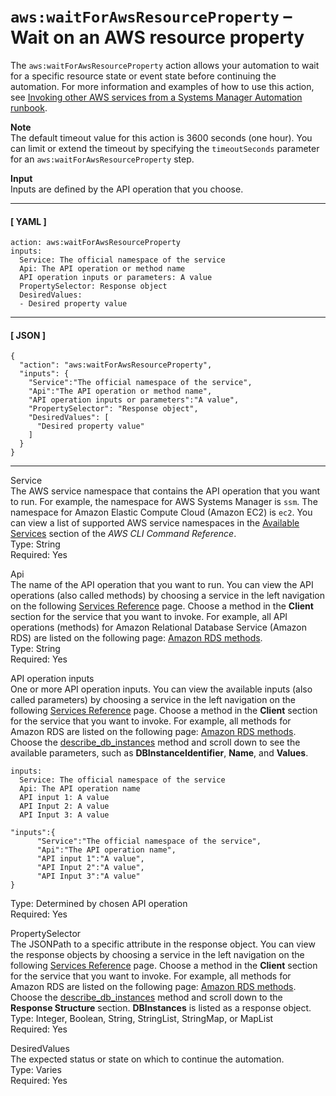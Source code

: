 # `aws:waitForAwsResourceProperty` – Wait on an AWS resource property<a name="automation-action-waitForAwsResourceProperty"></a>

The `aws:waitForAwsResourceProperty` action allows your automation to wait for a specific resource state or event state before continuing the automation\. For more information and examples of how to use this action, see [Invoking other AWS services from a Systems Manager Automation runbook](automation-aws-apis-calling.md)\.

**Note**  
The default timeout value for this action is 3600 seconds \(one hour\)\. You can limit or extend the timeout by specifying the `timeoutSeconds` parameter for an `aws:waitForAwsResourceProperty` step\.

**Input**  
Inputs are defined by the API operation that you choose\.

------
#### [ YAML ]

```
action: aws:waitForAwsResourceProperty
inputs:
  Service: The official namespace of the service
  Api: The API operation or method name
  API operation inputs or parameters: A value
  PropertySelector: Response object
  DesiredValues:
  - Desired property value
```

------
#### [ JSON ]

```
{
  "action": "aws:waitForAwsResourceProperty",
  "inputs": {
    "Service":"The official namespace of the service",
    "Api":"The API operation or method name",
    "API operation inputs or parameters":"A value",
    "PropertySelector": "Response object",
    "DesiredValues": [
      "Desired property value"
    ]
  }
}
```

------

Service  
The AWS service namespace that contains the API operation that you want to run\. For example, the namespace for AWS Systems Manager is `ssm`\. The namespace for Amazon Elastic Compute Cloud \(Amazon EC2\) is `ec2`\. You can view a list of supported AWS service namespaces in the [Available Services](https://docs.aws.amazon.com/cli/latest/reference/#available-services) section of the *AWS CLI Command Reference*\.  
Type: String  
Required: Yes

Api  
The name of the API operation that you want to run\. You can view the API operations \(also called methods\) by choosing a service in the left navigation on the following [Services Reference](https://boto3.amazonaws.com/v1/documentation/api/latest/reference/services/index.html) page\. Choose a method in the **Client** section for the service that you want to invoke\. For example, all API operations \(methods\) for Amazon Relational Database Service \(Amazon RDS\) are listed on the following page: [Amazon RDS methods](https://boto3.amazonaws.com/v1/documentation/api/latest/reference/services/rds.html)\.  
Type: String  
Required: Yes

API operation inputs  
One or more API operation inputs\. You can view the available inputs \(also called parameters\) by choosing a service in the left navigation on the following [Services Reference](https://boto3.amazonaws.com/v1/documentation/api/latest/reference/services/index.html) page\. Choose a method in the **Client** section for the service that you want to invoke\. For example, all methods for Amazon RDS are listed on the following page: [Amazon RDS methods](https://boto3.amazonaws.com/v1/documentation/api/latest/reference/services/rds.html)\. Choose the [describe\_db\_instances](https://boto3.amazonaws.com/v1/documentation/api/latest/reference/services/rds.html#RDS.Client.describe_db_instances) method and scroll down to see the available parameters, such as **DBInstanceIdentifier**, **Name**, and **Values**\.  

```
inputs:
  Service: The official namespace of the service
  Api: The API operation name
  API input 1: A value
  API Input 2: A value
  API Input 3: A value
```

```
"inputs":{
      "Service":"The official namespace of the service",
      "Api":"The API operation name",
      "API input 1":"A value",
      "API Input 2":"A value",
      "API Input 3":"A value"
}
```
Type: Determined by chosen API operation  
Required: Yes

PropertySelector  
The JSONPath to a specific attribute in the response object\. You can view the response objects by choosing a service in the left navigation on the following [Services Reference](https://boto3.amazonaws.com/v1/documentation/api/latest/reference/services/index.html) page\. Choose a method in the **Client** section for the service that you want to invoke\. For example, all methods for Amazon RDS are listed on the following page: [Amazon RDS methods](https://boto3.amazonaws.com/v1/documentation/api/latest/reference/services/rds.html)\. Choose the [describe\_db\_instances](https://boto3.amazonaws.com/v1/documentation/api/latest/reference/services/rds.html#RDS.Client.describe_db_instances) method and scroll down to the **Response Structure** section\. **DBInstances** is listed as a response object\.  
Type: Integer, Boolean, String, StringList, StringMap, or MapList  
Required: Yes

DesiredValues  
The expected status or state on which to continue the automation\.  
Type: Varies  
Required: Yes
